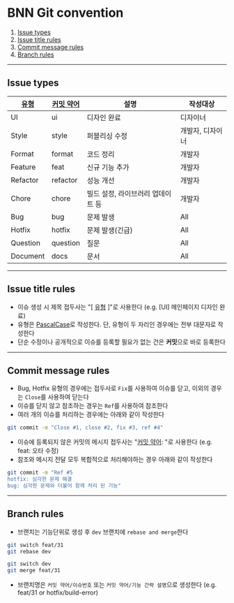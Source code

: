 # BNN Git convention

1. [Issue types](#issue-types)
2. [Issue title rules](#issue-title-rules)
3. [Commit message rules](#commit-message-rules)
4. [Branch rules](#branch-rules)

---

## Issue types
|<a id="commit-type" href="#commit-type">유형</a>|<a id="commit-shortening" href="#commit-shortening">커밋 약어</a>|설명|작성대상|
|---|-------|---|------|
|UI|ui|디자인 완료|디자이너|
|Style|style|퍼블리싱 수정|개발자, 디자이너|
|Format|format|코드 정리|개발자|
|Feature|feat|신규 기능 추가|개발자|
|Refactor|refactor|성능 개선|개발자|
|Chore|chore|빌드 설정, 라이브러리 업데이트 등|개발자
|Bug|bug|문제 발생|All|
|Hotfix|hotfix|문제 발생(긴급)|All|
|Question|question|질문|All|
|Document|docs|문서|All|

---

## Issue title rules
- 이슈 생성 시 제목 접두사는 "[ [유형](#commit-type) ]"로 사용한다
(e.g. [UI] 메인페이지 디자인 완료)
- 유형은 [PascalCase](https://www.freecodecamp.org/news/snake-case-vs-camel-case-vs-pascal-case-vs-kebab-case-whats-the-difference/#pascal-case)로 작성한다.
단, 유형이 두 자리인 경우에는 전부 대문자로 작성한다
- 단순 수정이나 공개적으로 이슈를 등록할 필요가 없는 건은 **커밋**으로 바로 등록한다

---

## Commit message rules
- Bug, Hotfix 유형의 경우에는 접두사로 `Fix`를 사용하여 이슈를 닫고, 이외의 경우는 `Close`를 사용하여 닫는다
- 이슈를 닫지 않고 참조하는 경우는 `Ref`를 사용하여 참조한다
- 여러 개의 이슈를 처리하는 경우에는 아래와 같이 작성한다
```bash
git commit -m "Close #1, close #2, fix #3, ref #4"
```
- 이슈에 등록되지 않은 커밋의 메시지 접두사는 "[커밋 약어](#commit-shortening): "로 사용한다
(e.g. feat: 오타 수정)
- 참조와 메시지 전달 모두 복합적으로 처리해야하는 경우 아래와 같이 작성한다
```bash
git commit -m "Ref #5
hotfix: 심각한 문제 해결
bug: 심각한 문제와 더불어 함께 처리 된 기능"
```

---

## Branch rules
- 브랜치는 기능단위로 생성 후 `dev` 브랜치에 `rebase and merge`한다
```bash
git switch feat/31
git rebase dev

git switch dev
git merge feat/31
```
- 브랜치명은 `커밋 약어/이슈번호` 또는 `커밋 약어/기능 간략 설명`으로 생성한다
(e.g. feat/31 or hotfix/build-error)

